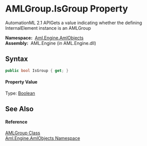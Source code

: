 AMLGroup.IsGroup Property
=========================
AutomationML 2.1 APIGets a value indicating whether the defining InternalElement instance is an AMLGroup

  **Namespace:**  [Aml.Engine.AmlObjects][1]  
  **Assembly:**  AML.Engine (in AML.Engine.dll)

Syntax
------

```csharp
public bool IsGroup { get; }
```

#### Property Value
Type: [Boolean][2]

See Also
--------

#### Reference
[AMLGroup Class][3]  
[Aml.Engine.AmlObjects Namespace][1]  

[1]: ../README.md
[2]: https://docs.microsoft.com/dotnet/api/system.boolean
[3]: README.md
[4]: https://www.automationml.org
[5]: ../../icons/logoShade.png